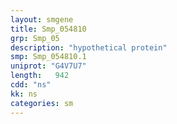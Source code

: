 ```yaml
---
layout: smgene
title: Smp_054810
grp: Smp_05
description: "hypothetical protein"
smp: Smp_054810.1
uniprot: "G4V7U7"
length:   942
cdd: "ns"
kk: ns
categories: sm
---
```

